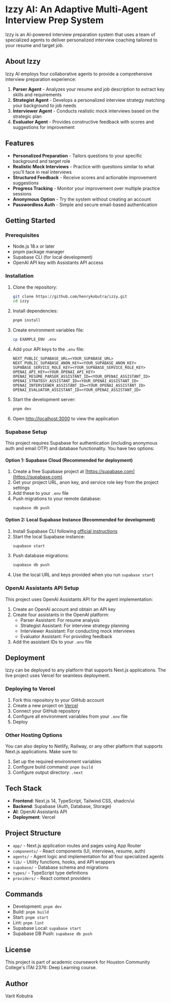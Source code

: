 # Izzy AI: An Adaptive Multi-Agent Interview Prep System

Izzy is an AI-powered interview preparation system that uses a team of specialized agents to deliver personalized interview coaching tailored to your resume and target job.

## About Izzy

Izzy AI employs four collaborative agents to provide a comprehensive interview preparation experience:

1. **Parser Agent** - Analyzes your resume and job description to extract key skills and requirements
2. **Strategist Agent** - Develops a personalized interview strategy matching your background to job needs
3. **Interviewer Agent** - Conducts realistic mock interviews based on the strategic plan
4. **Evaluator Agent** - Provides constructive feedback with scores and suggestions for improvement

## Features

- **Personalized Preparation** - Tailors questions to your specific background and target role
- **Realistic Mock Interviews** - Practice with questions similar to what you'll face in real interviews
- **Structured Feedback** - Receive scores and actionable improvement suggestions
- **Progress Tracking** - Monitor your improvement over multiple practice sessions
- **Anonymous Option** - Try the system without creating an account
- **Passwordless Auth** - Simple and secure email-based authentication

## Getting Started

### Prerequisites

- Node.js 18.x or later
- pnpm package manager
- Supabase CLI (for local development)
- OpenAI API key with Assistants API access

### Installation

1. Clone the repository:
   ```bash
   git clone https://github.com/henrykobutra/izzy.git
   cd izzy
   ```

2. Install dependencies:
   ```bash
   pnpm install
   ```

3. Create environment variables file:
   ```bash
   cp EXAMPLE_ENV .env
   ```

4. Add your API keys to the `.env` file:
   ```
   NEXT_PUBLIC_SUPABASE_URL=<YOUR_SUPABASE_URL>
   NEXT_PUBLIC_SUPABASE_ANON_KEY=<YOUR_SUPABASE_ANON_KEY>
   SUPABASE_SERVICE_ROLE_KEY=<YOUR_SUPABASE_SERVICE_ROLE_KEY>
   OPENAI_API_KEY=<YOUR_OPENAI_API_KEY>
   OPENAI_RESUME_PARSER_ASSISTANT_ID=<YOUR_OPENAI_ASSISTANT_ID>
   OPENAI_STRATEGY_ASSISTANT_ID=<YOUR_OPENAI_ASSISTANT_ID>
   OPENAI_INTERVIEWER_ASSISTANT_ID=<YOUR_OPENAI_ASSISTANT_ID>
   OPENAI_EVALUATOR_ASSISTANT_ID=<YOUR_OPENAI_ASSISTANT_ID>
   ```

5. Start the development server:
   ```bash
   pnpm dev
   ```

6. Open [http://localhost:3000](http://localhost:3000) to view the application

### Supabase Setup

This project requires Supabase for authentication (including anonymous auth and email OTP) and database functionality. You have two options:

#### Option 1: Supabase Cloud (Recommended for deployment)

1. Create a free Supabase project at [https://supabase.com](https://supabase.com)
2. Get your project URL, anon key, and service role key from the project settings
3. Add these to your `.env` file
4. Push migrations to your remote database:
   ```bash
   supabase db push
   ```

#### Option 2: Local Supabase Instance (Recommended for development)

1. Install Supabase CLI following [official instructions](https://supabase.com/docs/guides/cli)
2. Start the local Supabase instance:
   ```bash
   supabase start
   ```
3. Push database migrations:
   ```bash
   supabase db push
   ```
4. Use the local URL and keys provided when you run `supabase start`

### OpenAI Assistants API Setup

This project uses OpenAI Assistants API for the agent implementation:

1. Create an OpenAI account and obtain an API key
2. Create four assistants in the OpenAI platform:
   - Parser Assistant: For resume analysis
   - Strategist Assistant: For interview strategy planning
   - Interviewer Assistant: For conducting mock interviews
   - Evaluator Assistant: For providing feedback
3. Add the assistant IDs to your `.env` file

## Deployment

Izzy can be deployed to any platform that supports Next.js applications. The live project uses Vercel for seamless deployment.

### Deploying to Vercel

1. Fork this repository to your GitHub account
2. Create a new project on [Vercel](https://vercel.com)
3. Connect your GitHub repository
4. Configure all environment variables from your `.env` file
5. Deploy

### Other Hosting Options

You can also deploy to Netlify, Railway, or any other platform that supports Next.js applications. Make sure to:

1. Set up the required environment variables
2. Configure build command: `pnpm build`
3. Configure output directory: `.next`

## Tech Stack

- **Frontend**: Next.js 14, TypeScript, Tailwind CSS, shadcn/ui
- **Backend**: Supabase (Auth, Database, Storage)
- **AI**: OpenAI Assistants API
- **Deployment**: Vercel

## Project Structure

- `app/` - Next.js application routes and pages using App Router
- `components/` - React components (UI, interviews, resume, auth)
- `agents/` - Agent logic and implementation for all four specialized agents
- `lib/` - Utility functions, hooks, and API wrappers
- `supabase/` - Database schema and migrations
- `types/` - TypeScript type definitions
- `providers/` - React context providers

## Commands

- Development: `pnpm dev`
- Build: `pnpm build`
- Start: `pnpm start`
- Lint: `pnpm lint`
- Supabase Local: `supabase start`
- Supabase DB Push: `supabase db push`

## License

This project is part of academic coursework for Houston Community College's ITAI 2376: Deep Learning course.

## Author

Varit Kobutra